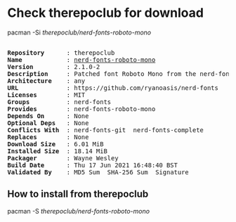 # Check therepoclub for download

pacman -Si *therepoclub/nerd-fonts-roboto-mono*

<div class="highlight"><pre class="highlight"><text>
<b>Repository</b>      : therepoclub
<b>Name</b>            : <a href="../../x86_64/nerd-fonts-roboto-mono-2.1.0-2-any.pkg.tar.zst">nerd-fonts-roboto-mono</a>
<b>Version</b>         : 2.1.0-2
<b>Description</b>     : Patched font Roboto Mono from the nerd-fonts library
<b>Architecture</b>    : any
<b>URL</b>             : https://github.com/ryanoasis/nerd-fonts
<b>Licenses</b>        : MIT
<b>Groups</b>          : nerd-fonts
<b>Provides</b>        : nerd-fonts-roboto-mono
<b>Depends On</b>      : None
<b>Optional Deps</b>   : None
<b>Conflicts With</b>  : nerd-fonts-git  nerd-fonts-complete
<b>Replaces</b>        : None
<b>Download Size</b>   : 6.01 MiB
<b>Installed Size</b>  : 18.14 MiB
<b>Packager</b>        : Wayne Wesley <wayne6324@gmail.com>
<b>Build Date</b>      : Thu 17 Jun 2021 16:48:40 BST
<b>Validated By</b>    : MD5 Sum  SHA-256 Sum  Signature
</text></pre></div>

## How to install from therepoclub

pacman -S *therepoclub/nerd-fonts-roboto-mono*
